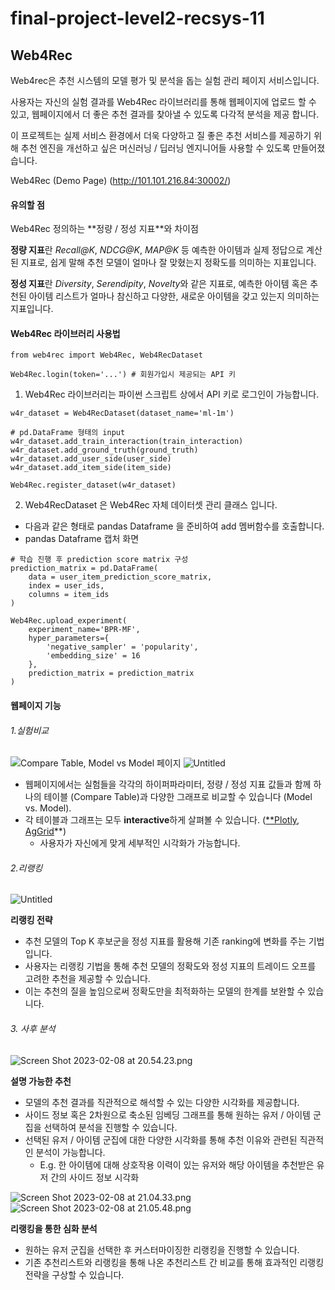 # final-project-level2-recsys-11
## Web4Rec
Web4rec은 추천 시스템의 모델 평가 및 분석을 돕는 실험 관리 페이지 서비스입니다.

사용자는 자신의 실험 결과를 Web4Rec 라이브러리를 통해 웹페이지에 업로드 할 수 있고, 웹페이지에서 더 좋은 추천 결과를 찾아낼 수 있도록 다각적 분석을 제공 합니다. 

이 프로젝트는 실제 서비스 환경에서 더욱 다양하고 질 좋은 추천 서비스를 제공하기 위해 추천 엔진을 개선하고 싶은 머신러닝 / 딥러닝 엔지니어들 사용할 수 있도록 만들어졌습니다. 

Web4Rec (Demo Page) (http://101.101.216.84:30002/)


#### 유의할 점

</aside>
Web4Rec 정의하는 **정량 / 정성 지표**와 차이점

**정량 지표**란 *Recall@K*, *NDCG@K*, *MAP@K* 등 예측한 아이템과 실제 정답으로 계산된 지표로, 쉽게 말해 추천 모델이 얼마나 잘 맞혔는지 정확도를 의미하는 지표입니다.

**정성 지표**란 *Diversity*, *Serendipity*, *Novelty*와 같은 지표로, 예측한 아이템 혹은 추천된 아이템 리스트가 얼마나 참신하고 다양한, 새로운 아이템을 갖고 있는지 의미하는 지표입니다.

</aside>

#### Web4Rec 라이브러리 사용법

```
from web4rec import Web4Rec, Web4RecDataset

Web4Rec.login(token='...') # 회원가입시 제공되는 API 키
```

1. Web4Rec 라이브러리는 파이썬 스크립트 상에서 API 키로 로그인이 가능합니다.
```
w4r_dataset = Web4RecDataset(dataset_name='ml-1m')

# pd.DataFrame 형태의 input
w4r_dataset.add_train_interaction(train_interaction)
w4r_dataset.add_ground_truth(ground_truth)
w4r_dataset.add_user_side(user_side)
w4r_dataset.add_item_side(item_side)

Web4Rec.register_dataset(w4r_dataset)
```


2. Web4RecDataset 은 Web4Rec 자체 데이터셋 관리 클래스 입니다.

- 다음과 같은 형태로 pandas Dataframe 을 준비하여 add 멤버함수를 호출합니다.
- pandas Dataframe 캡처 화면

```
# 학습 진행 후 prediction score matrix 구성
prediction_matrix = pd.DataFrame(
    data = user_item_prediction_score_matrix,
    index = user_ids,
    columns = item_ids
)

Web4Rec.upload_experiment(
    experiment_name='BPR-MF',
    hyper_parameters={
        'negative_sampler' = 'popularity',
        'embedding_size' = 16
    },
    prediction_matrix = prediction_matrix
)
```

#### 웹페이지 기능

###### 1.실험비교

![Compare Table, Model vs Model 페이지](https://s3-us-west-2.amazonaws.com/secure.notion-static.com/8ce5f46b-38bc-4f7d-b41d-dc2370943092/Untitled.png)
![Untitled](https://s3-us-west-2.amazonaws.com/secure.notion-static.com/d452b16e-e040-460b-b8f0-f6010cd1a9bc/Untitled.png)

- 웹페이지에서는 실험들을 각각의 하이퍼파라미터, 정량 / 정성 지표 값들과 함께 하나의 테이블 (Compare Table)과 다양한 그래프로 비교할 수 있습니다 (Model vs. Model).
- 각 테이블과 그래프는 모두 **interactive**하게 살펴볼 수 있습니다. ([**Plotly](https://plotly.com/python/plotly-fundamentals/), [AgGrid](https://www.ag-grid.com/)**)
    - 사용자가 자신에게 맞게 세부적인 시각화가 가능합니다.


###### 2.리랭킹
![Untitled](https://s3-us-west-2.amazonaws.com/secure.notion-static.com/eda5a372-4322-407d-a2de-6f0810170699/Untitled.png)

**리랭킹 전략**

- 추천 모델의 Top K 후보군을 정성 지표를 활용해 기존 ranking에 변화를 주는 기법입니다.
- 사용자는 리랭킹 기법을 통해 추천 모델의 정확도와 정성 지표의 트레이드 오프를 고려한 추천을 제공할 수 있습니다.
- 이는 추천의 질을 높임으로써 정확도만을 최적화하는 모델의 한계를 보완할 수 있습니다.

###### 3. 사후 분석
![Screen Shot 2023-02-08 at 20.54.23.png](https://s3-us-west-2.amazonaws.com/secure.notion-static.com/5fc3074c-1a42-45b6-aac3-dd7d64341896/Screen_Shot_2023-02-08_at_20.54.23.png)

**설명 가능한 추천**

- 모델의 추천 결과를 직관적으로 해석할 수 있는 다양한 시각화를 제공합니다.
- 사이드 정보 혹은 2차원으로 축소된 임베딩 그래프를 통해 원하는 유저 / 아이템 군집을 선택하여 분석을 진행할 수 있습니다.
- 선택된 유저 / 아이템 군집에 대한 다양한 시각화를 통해 추천 이유와 관련된 직관적인 분석이 가능합니다.
    - E.g. 한 아이템에 대해 상호작용 이력이 있는 유저와 해당 아이템을 추천받은 유저 간의 사이드 정보 시각화

![Screen Shot 2023-02-08 at 21.04.33.png](https://s3-us-west-2.amazonaws.com/secure.notion-static.com/6cf0e516-dda1-4654-a1b3-797b7e1b3f19/Screen_Shot_2023-02-08_at_21.04.33.png)
![Screen Shot 2023-02-08 at 21.05.48.png](https://s3-us-west-2.amazonaws.com/secure.notion-static.com/634d7e83-a106-4cfa-b3b2-6cb694ffc12d/Screen_Shot_2023-02-08_at_21.05.48.png)

**리랭킹을 통한 심화 분석**

- 원하는 유저 군집을 선택한 후 커스터마이징한 리랭킹을 진행할 수 있습니다.
- 기존 추천리스트와 리랭킹을 통해 나온 추천리스트 간 비교를 통해 효과적인 리랭킹 전략을 구상할 수 있습니다.

